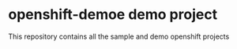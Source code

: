 # openshift-demoe demo project

This repository contains all the sample and demo openshift projects
